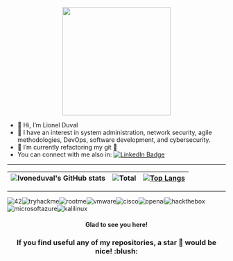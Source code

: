 <!--
**lvoneduval/lvoneduval** is a ✨ _special_ ✨ repository because its `README.md` (this file) appears on your GitHub profile.

Here are some ideas to get you started:

- 🔭 I’m currently working on ...
- 🌱 I’m currently learning ...
- 👯 I’m looking to collaborate on ...
- 🤔 I’m looking for help with ...
- 💬 Ask me about ...
- 📫 How to reach me: ...
- 😄 Pronouns: ...
- ⚡ Fun fact: ...
-->

<div id="header" align="center">
  <img src="https://media.giphy.com/media/lRLzrbhmh5pFf4jOga/giphy.gif" width="250"/>
</div>

- 👋 Hi, I’m Lionel Duval
- 👀 I have an interest in system administration, network security, agile methodologies, DevOps, software development, and cybersecurity.
- 🚧 I’m currently refactoring my git 🚧
- You can connect with me also in:
<a href="https://www.linkedin.com/in/lionel-duval-703958139/"><img src="https://img.shields.io/badge/LinkedIn-blue?logo=linkedin&logoColor=white" alt="LinkedIn Badge"/></a>


***
| ![lvoneduval's GitHub stats](https://github-readme-stats.vercel.app/api?username=lvoneduval&hide=stars,prs,issues,contribs&show_icons=true&theme=merko) |![Total](https://github-readme-streak-stats.herokuapp.com/?user=lvoneduval&theme=blueberry)|[![Top Langs](https://github-readme-stats.vercel.app/api/top-langs/?username=lvoneduval&layout=compact&theme=merko)](https://github.com/anuraghazra/github-readme-stats) |
|:-:|:-:|:-:|
---
 ![42](https://img.shields.io/badge/-white?style=for-the-badge&logo=42&logoColor=black)![tryhackme](https://img.shields.io/badge/-white?style=for-the-badge&logo=tryhackme&logoColor=black)![rootme](https://img.shields.io/badge/-white?style=for-the-badge&logo=rootme&logoColor=black)![vmware](https://img.shields.io/badge/-white?style=for-the-badge&logo=vmware&logoColor=black)![cisco](https://img.shields.io/badge/-white?style=for-the-badge&logo=cisco&logoColor=black)![openai](https://img.shields.io/badge/-white?style=for-the-badge&logo=openai&logoColor=black)![hackthebox](https://img.shields.io/badge/-white?style=for-the-badge&logo=hackthebox&logoColor=black)![microsoftazure](https://img.shields.io/badge/-white?style=for-the-badge&logo=microsoftazure&logoColor=black)![kalilinux](https://img.shields.io/badge/-white?style=for-the-badge&logo=kalilinux&logoColor=black) 

<h4 align="center"> Glad to see you here! </h4>
<!--
<div align="center">
  <img alt="lvoneduval's visitors" src="https://komarev.com/ghpvc/?username=lvoneduval&color=red&style=flat&label=visitors" />
</div>
-->
<h3 align="center"> If you find useful any of my repositories, a star 🌟 would be nice! :blush: </h3>
